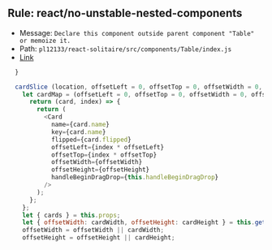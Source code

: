 ## Rule: react/no-unstable-nested-components
- Message: `Declare this component outside parent component "Table" or memoize it.`
- Path: `pl12133/react-solitaire/src/components/Table/index.js`
- [Link](https://github.com/pl12133/react-solitaire/blob/HEAD/src/components/Table/index.js#L268-L281)
```js
  }

  cardSlice (location, offsetLeft = 0, offsetTop = 0, offsetWidth = 0, offsetHeight = 0) {
    let cardMap = (offsetLeft = 0, offsetTop = 0, offsetWidth = 0, offsetHeight = 0) => {
      return (card, index) => {
        return (
          <Card
            name={card.name}
            key={card.name}
            flipped={card.flipped}
            offsetLeft={index * offsetLeft}
            offsetTop={index * offsetTop}
            offsetWidth={offsetWidth}
            offsetHeight={offsetHeight}
            handleBeginDragDrop={this.handleBeginDragDrop}
          />
        );
      };
    };
    let { cards } = this.props;
    let { offsetWidth: cardWidth, offsetHeight: cardHeight } = this.getCardDimensions();
    offsetWidth = offsetWidth || cardWidth;
    offsetHeight = offsetHeight || cardHeight;
```

